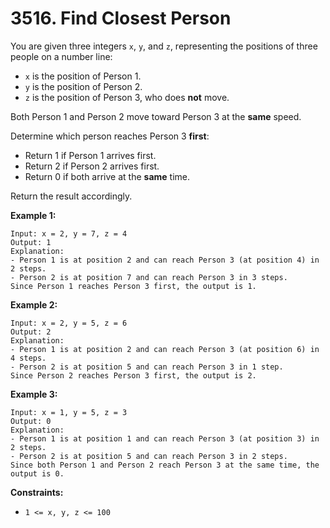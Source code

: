 # 3516. Find Closest Person
You are given three integers `x`, `y`, and `z`, representing the positions of three people on a number line:  
- `x` is the position of Person 1.  
- `y` is the position of Person 2.  
- `z` is the position of Person 3, who does **not** move.  

Both Person 1 and Person 2 move toward Person 3 at the **same** speed.

Determine which person reaches Person 3 **first**:  
- Return 1 if Person 1 arrives first.  
- Return 2 if Person 2 arrives first.  
- Return 0 if both arrive at the **same** time.

Return the result accordingly.

**Example 1:**
```
Input: x = 2, y = 7, z = 4
Output: 1
Explanation:
- Person 1 is at position 2 and can reach Person 3 (at position 4) in 2 steps.
- Person 2 is at position 7 and can reach Person 3 in 3 steps.
Since Person 1 reaches Person 3 first, the output is 1.
```

**Example 2:**
```
Input: x = 2, y = 5, z = 6
Output: 2
Explanation:
- Person 1 is at position 2 and can reach Person 3 (at position 6) in 4 steps.
- Person 2 is at position 5 and can reach Person 3 in 1 step.
Since Person 2 reaches Person 3 first, the output is 2.
```

**Example 3:**
```
Input: x = 1, y = 5, z = 3
Output: 0
Explanation:
- Person 1 is at position 1 and can reach Person 3 (at position 3) in 2 steps.
- Person 2 is at position 5 and can reach Person 3 in 2 steps.
Since both Person 1 and Person 2 reach Person 3 at the same time, the output is 0.
```

**Constraints:**
- `1 <= x, y, z <= 100`
